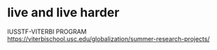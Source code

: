 # live and live harder

IUSSTF-VITERBI PROGRAM
https://viterbischool.usc.edu/globalization/summer-research-projects/

